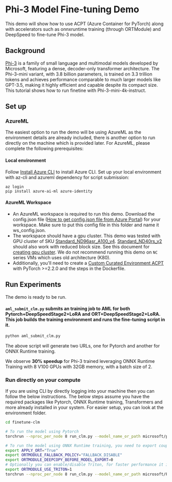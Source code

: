 # Phi-3 Model Fine-tuning Demo

This demo will show how to use ACPT (Azure Container for PyTorch) along with accelerators such as onnxruntime training (through ORTModule) and DeepSpeed to fine-tune Phi-3 model.

## Background

[Phi-3](https://www.microsoft.com/en-us/research/blog/phi-3-the-surprising-power-of-small-language-models/) is a family of small language and multimodal models developed by Microsoft, featuring a dense, decoder-only transformer architecture. The Phi-3-mini variant, with 3.8 billion parameters, is trained on 3.3 trillion tokens and achieves performance comparable to much larger models like GPT-3.5, making it highly efficient and capable despite its compact size​. This tutorial shows how to run finetine with Phi-3-mini-4k-instruct.

## Set up

### AzureML
The easiest option to run the demo will be using AzureML as the environment details are already included, there is another option to run directly on the machine which is provided later. For AzureML, please complete the following prerequisites:

#### Local environment
Follow [Install Azure CLI](https://learn.microsoft.com/en-us/cli/azure/install-azure-cli-linux?pivots=apt#install-azure-cli) to install Azure CLI.
Set up your local environment with az-cli and azureml dependency for script submission:

```
az login
pip install azure-ai-ml azure-identity
```

#### AzureML Workspace
- An AzureML workspace is required to run this demo. Download the config.json file ([How to get config.json file from Azure Portal](https://docs.microsoft.com/en-us/azure/machine-learning/how-to-configure-environment#workspace)) for your workspace. Make sure to put this config file in this folder and name it ws_config.json.
- The workspace should have a gpu cluster. This demo was tested with GPU cluster of SKU [Standard_ND96asr_A100_v4](https://learn.microsoft.com/en-us/azure/virtual-machines/nda100-v4-series). [Standard_ND40rs_v2](https://docs.microsoft.com/en-us/azure/virtual-machines/ndv2-series) should also work with reduced block size. See this document for [creating gpu cluster](https://docs.microsoft.com/en-us/azure/machine-learning/how-to-create-attach-compute-cluster?tabs=python). We do not recommend running this demo on `NC` series VMs which uses old architecture (K80).
- Additionally, you'll need to create a [Custom Curated Environment ACPT](https://learn.microsoft.com/en-us/azure/machine-learning/resource-curated-environments) with PyTorch >=2.2.0 and the steps in the Dockerfile.

## Run Experiments
The demo is ready to be run.

#### `aml_submit_clm.py` submits an training job to AML for both Pytorch+DeepSpeedStage2+LoRA and ORT+DeepSpeedStage2+LoRA. This job builds the training environment and runs the fine-tuning script in it.

```bash
python aml_submit_clm.py
```

The above script will generate two URLs, one for Pytorch and another for ONNX Runtime training.

We observe **30% speedup** for Phi-3 trained leveraging ONNX Runtime Training with 8 V100 GPUs with 32GB memory, with a batch size of 2.

### Run directly on your compute

If you are using CLI by directly logging into your machine then you can follow the below instructions. The below steps assume you have the required packages like Pytorch, ONNX Runtime training, Transformers and more already installed in your system. For easier setup, you can look at the environment folder.

```bash
cd finetune-clm

# To run the model using Pytorch
torchrun --nproc_per_node 8 run_clm.py --model_name_or_path microsoft/phi-3 --dataset_name wikitext --dataset_config_name wikitext-2-raw-v1 --do_train --save_strategy 'no' --fp16 --block_size 2048 --max_steps -1 --per_device_train_batch_size 1 --num_train_epochs 2 --output_dir output_dir --overwrite_output_dir --deepspeed zero_stage_2.json --evaluation_strategy no --remove_unused_columns False

# To run the model using ONNX Runtime training, you need to export couple of variables and run the same command above, overall these would be your steps:
export APPLY_ORT="True"
export ORTMODULE_FALLBACK_POLICY="FALLBACK_DISABLE"
export ORTMODULE_DEEPCOPY_BEFORE_MODEL_EXPORT=0
# Optionally you can enable/disable Triton, for faster performance it is turned on
export ORTMODULE_USE_TRITON=1
torchrun --nproc_per_node 8 run_clm.py --model_name_or_path microsoft/Phi-3-mini-4k-instruct --dataset_name wikitext --dataset_config_name wikitext-2-raw-v1 --do_train --save_strategy 'no' --fp16 --block_size 2048 --max_steps -1 --per_device_train_batch_size 1 --num_train_epochs 2 --output_dir output_dir --overwrite_output_dir --deepspeed zero_stage_2.json --evaluation_strategy no --remove_unused_columns False
```

